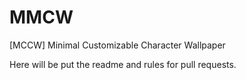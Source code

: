 # MMCW
[MCCW] Minimal Customizable Character Wallpaper

Here will be put the readme and rules for pull requests.
